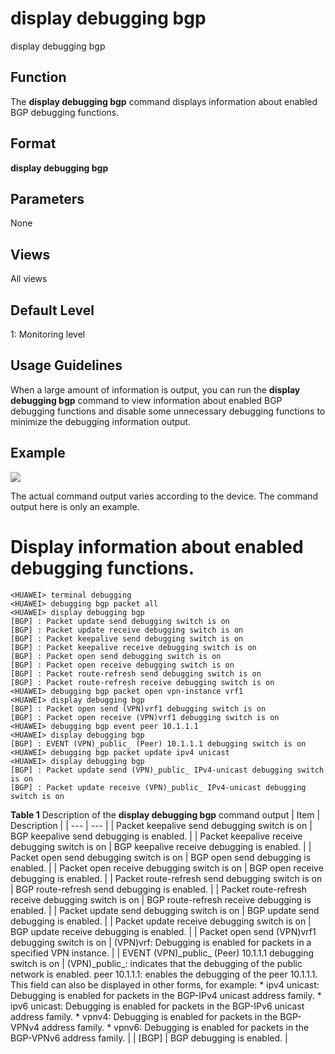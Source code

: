display debugging bgp
=====================

display debugging bgp

Function
--------



The **display debugging bgp** command displays information about enabled BGP debugging functions.




Format
------

**display debugging bgp**


Parameters
----------

None

Views
-----

All views


Default Level
-------------

1: Monitoring level


Usage Guidelines
----------------

When a large amount of information is output, you can run the **display debugging bgp** command to view information about enabled BGP debugging functions and disable some unnecessary debugging functions to minimize the debugging information output.


Example
-------

![](../public_sys-resources/note_3.0-en-us.png) 

The actual command output varies according to the device. The command output here is only an example.


# Display information about enabled debugging functions.
```
<HUAWEI> terminal debugging
<HUAWEI> debugging bgp packet all
<HUAWEI> display debugging bgp
[BGP] : Packet update send debugging switch is on
[BGP] : Packet update receive debugging switch is on
[BGP] : Packet keepalive send debugging switch is on
[BGP] : Packet keepalive receive debugging switch is on
[BGP] : Packet open send debugging switch is on
[BGP] : Packet open receive debugging switch is on
[BGP] : Packet route-refresh send debugging switch is on
[BGP] : Packet route-refresh receive debugging switch is on
<HUAWEI> debugging bgp packet open vpn-instance vrf1
<HUAWEI> display debugging bgp
[BGP] : Packet open send (VPN)vrf1 debugging switch is on
[BGP] : Packet open receive (VPN)vrf1 debugging switch is on
<HUAWEI> debugging bgp event peer 10.1.1.1
<HUAWEI> display debugging bgp
[BGP] : EVENT (VPN)_public_ (Peer) 10.1.1.1 debugging switch is on
<HUAWEI> debugging bgp packet update ipv4 unicast
<HUAWEI> display debugging bgp
[BGP] : Packet update send (VPN)_public_ IPv4-unicast debugging switch is on
[BGP] : Packet update receive (VPN)_public_ IPv4-unicast debugging switch is on

```

**Table 1** Description of the **display debugging bgp** command output
| Item | Description |
| --- | --- |
| Packet keepalive send debugging switch is on | BGP keepalive send debugging is enabled. |
| Packet keepalive receive debugging switch is on | BGP keepalive receive debugging is enabled. |
| Packet open send debugging switch is on | BGP open send debugging is enabled. |
| Packet open receive debugging switch is on | BGP open receive debugging is enabled. |
| Packet route-refresh send debugging switch is on | BGP route-refresh send debugging is enabled. |
| Packet route-refresh receive debugging switch is on | BGP route-refresh receive debugging is enabled. |
| Packet update send debugging switch is on | BGP update send debugging is enabled. |
| Packet update receive debugging switch is on | BGP update receive debugging is enabled. |
| Packet open send (VPN)vrf1 debugging switch is on | (VPN)vrf: Debugging is enabled for packets in a specified VPN instance. |
| EVENT (VPN)\_public\_ (Peer) 10.1.1.1 debugging switch is on | (VPN)\_public\_: indicates that the debugging of the public network is enabled.  peer 10.1.1.1: enables the debugging of the peer 10.1.1.1.  This field can also be displayed in other forms, for example:   * ipv4 unicast: Debugging is enabled for packets in the BGP-IPv4 unicast address family. * ipv6 unicast: Debugging is enabled for packets in the BGP-IPv6 unicast address family. * vpnv4: Debugging is enabled for packets in the BGP-VPNv4 address family. * vpnv6: Debugging is enabled for packets in the BGP-VPNv6 address family. |
| [BGP] | BGP debugging is enabled. |